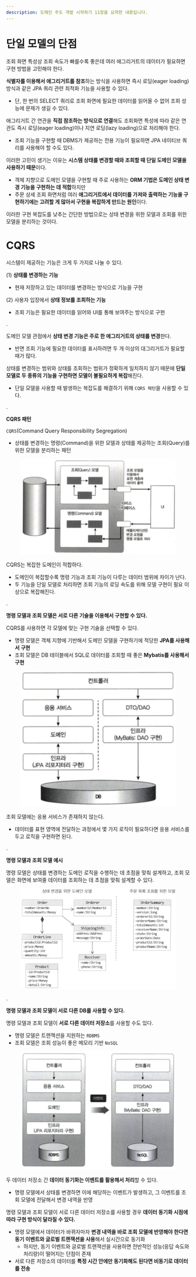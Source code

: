 ```yaml
---
description: 도메인 주도 개발 시작하기 11장을 요약한 내용입니다.
---
```



# 단일 모델의 단점

조회 화면 특성상 조회 속도가 빠를수록 좋은데 여러 애그리거트의 데이터가 필요하면 구현 방법을 고민해야 한다.

**식별자를 이용해서 애그리거트를 참조**하는 방식을 사용하면 즉시 로딩(eager loading) 방식과 같은 JPA 쿼리 관련 최적화 기능을 사용할 수 있다.
- 단, 한 번의 SELECT 쿼리로 조회 화면에 필요한 데이터를 읽어올 수 없어 조회 성능에 문제가 생길 수 있다.

애그리거트 간 연관을 **직접 참조하는 방식으로 연결**해도 조회화면 특성에 따라 같은 연관도 즉시 로딩(eager loading)이나 지연 로딩(lazy loading)으로 처리해야 한다.
- 조회 기능을 구현할 때 DBMS가 제공하는 전용 기능이 필요하면 JPA 네이티브 쿼리를 사용해야 할 수도 있다.

이러한 고민이 생기는 이유는 **시스템 상태를 변경할 때와 조회할 때 단일 도메인 모델을 사용하기 때문**이다.
- 객체 지향으로 도메인 모델을 구현할 때 주로 사용하는 **ORM 기법은 도메인 상태 변경 기능을 구현하는 데 적합**하지만
- 주문 상세 조회 화면처럼 여러 **애그리거트에서 데이터를 가져와 출력하는 기능을 구현하기에는 고려할 게 많아서 구현을 복잡하게 만드는 원인**이다.

이러한 구현 복잡도를 낮추는 간단한 방법으로는 상태 변경을 위한 모델과 조회를 위한 모델을 분리하는 것이다.

# CQRS

시스템이 제공하는 기능은 크게 두 가지로 나눌 수 있다.
  
(1) **상태를 변경하는 기능**
- 현재 저장하고 있는 데이터를 변경하는 방식으로 기능을 구현

(2) 사용자 입장에서 **상태 정보를 조회하는 기능**
- 조회 기능은 필요한 데이터를 읽어와 UI를 통해 보여주는 방식으로 구현

.

도메인 모델 관점에서 **상태 변경 기능은 주로 한 애그리거트의 상태를 변경**한다.
- 반면 조회 기능에 필요한 데이터를 표시하려면 두 개 이상의 대그리거트가 필요할 때가 많다.

상태를 변경하는 범위와 상태를 조회하는 범위가 정확하게 일치하지 않기 때문에 **단일 모델로 두 종류의 기능을 구현하면 모델이 불필요하게 복잡**해진다.
- 단일 모델을 사용할 때 발생하는 복잡도를 해결하기 위해 `CQRS 패턴`을 사용할 수 있다.

.

**CQRS 패턴**

`CQRS`(Command Query Responsibility Segregation)
- 상태를 변경하는 명령(Command)을 위한 모델과 상태를 제공하는 조회(Query)를 위한 모델을 분리하는 패턴

<figure><img src="../../.gitbook/assets/ddd-start/cqrs.png" alt=""><figcaption></figcaption></figure>

CQRS는 복잡한 도메인이 적합하다.
- 도메인이 복잡할수록 명령 기능과 조회 기능이 다루는 데이터 범위에 차이가 난다.
- 두 기능을 단일 모델로 처리하면 조회 기능의 로딩 속도를 위해 모델 구현이 필요 이상으로 복잡해진다.

.

**명령 모델과 조회 모델은 서로 다른 기술을 이용해서 구현할 수 있다.**

CQRS를 사용하면 각 모델에 맞는 구현 기술을 선택할 수 있다.
- 명령 모델은 객체 지향에 기반해서 도메인 모델을 구현하기에 적당한 **JPA를 사용해서 구현**
- 조회 모델은 DB 테이블에서 SQL로 데이터를 조회할 때 좋은 **Mybatis를 사용해서 구현**

<figure><img src="../../.gitbook/assets/ddd-start/cqrs-2.png" alt=""><figcaption></figcaption></figure>

조회 모델에는 응용 서비스가 존재하지 않는다.
- 데이터를 표현 영역에 전달하는 과정에서 몇 가지 로직이 필요하다면 응용 서비스를 두고 로직을 구현하면 된다.

.

**명령 모델과 조회 모델 예시**

명령 모델은 상태를 변경하는 도메인 로직을 수행하는 데 초점을 맞춰 설계하고, 조회 모델은 화면에 보여줄 데이터를 조회하는 데 초점을 맞춰 설계할 수 있다.

<figure><img src="../../.gitbook/assets/ddd-start/cqrs-3.png" alt=""><figcaption></figcaption></figure>

.

**명령 모델과 조회 모델이 서로 다른 DB를 사용할 수 있다.**

명령 모델과 조회 모델이 **서로 다른 데이터 저장소**를 사용할 수도 있다. 
- 명령 모델은 트랜잭션을 지원하는 `RDBMS`
- 조회 모델은 조회 성능이 좋은 메모리 기반 `NoSQL`

<figure><img src="../../.gitbook/assets/ddd-start/cqrs-4.png" alt=""><figcaption></figcaption></figure>

두 데이터 저장소 간 **데이터 동기화는 이벤트를 활용해서 처리**할 수 있다.
- 명령 모델에서 상태를 변경하면 이에 해당하는 이벤트가 발생하고, 그 이벤트를 조회 모델에 전달해서 변경 내역을 반영

명령 모델과 조회 모델이 서로 다른 데이터 저장소를 사용할 경우 **데이터 동기화 시점에 따라 구현 방식이 달라질 수 있다.**
- 명령 모델에서 데이터가 바뀌자마자 **변경 내역을 바로 조회 모델에 반영해야 한다면 동기 이벤트와 글로벌 트랜잭션을 사용**해서 실시간으로 동기화
  - 하지만, 동기 이벤트와 글로벌 트랜잭션을 사용하면 전반적인 성능(응답 속도와 처리량)이 떨어지는 단점이 존재
- 서로 다른 저장소의 데이터를 **특정 시간 안에만 동기화해도 된다면 비동기로 데이터를 전송**